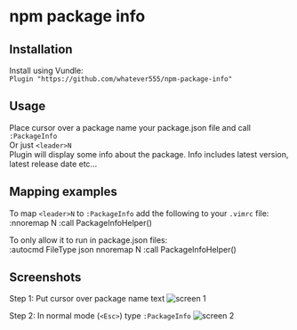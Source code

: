 npm package info     
============

## Installation
Install using Vundle:  
```Plugin "https://github.com/whatever555/npm-package-info"```

  
## Usage 
Place cursor over a package name your package.json file and call `:PackageInfo`   
Or just  `<leader>N`  
Plugin will display some info about the package. 
Info includes latest version, latest release date etc...
  
## Mapping examples  
To map `<leader>N` to `:PackageInfo` add the following to your `.vimrc` file:  
:nnoremap <buffer> <leader>N :call PackageInfoHelper()<CR>
   
     
To only allow it to run in package.json files:  
:autocmd FileType json nnoremap <buffer> <leader>N :call PackageInfoHelper()<CR>

  
  
## Screenshots  
Step 1: Put cursor over package name text
![screen 1](imgs/screen1.png?raw=true "Cursor over")

Step 2: In normal mode (`<Esc>`) type `:PackageInfo`
![screen 2](imgs/screen2.png?raw=true "Leader+N")

